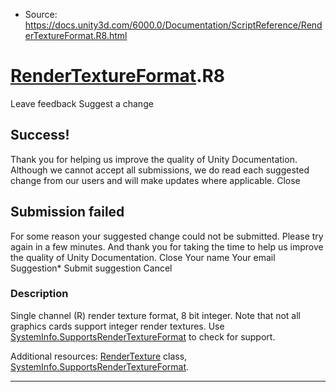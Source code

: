 * Source: https://docs.unity3d.com/6000.0/Documentation/ScriptReference/RenderTextureFormat.R8.html

#  [RenderTextureFormat](https://docs.unity3d.com/6000.0/Documentation/ScriptReference/RenderTextureFormat.html).R8
Leave feedback
Suggest a change
## Success!
Thank you for helping us improve the quality of Unity Documentation. Although we cannot accept all submissions, we do read each suggested change from our users and will make updates where applicable.
Close
## Submission failed
For some reason your suggested change could not be submitted. Please <a>try again</a> in a few minutes. And thank you for taking the time to help us improve the quality of Unity Documentation.
Close
Your name Your email Suggestion* Submit suggestion
Cancel
### Description
Single channel (R) render texture format, 8 bit integer.
Note that not all graphics cards support integer render textures. Use [SystemInfo.SupportsRenderTextureFormat](https://docs.unity3d.com/6000.0/Documentation/ScriptReference/SystemInfo.SupportsRenderTextureFormat.html) to check for support.  
  
Additional resources: [RenderTexture](https://docs.unity3d.com/6000.0/Documentation/ScriptReference/RenderTexture.html) class, [SystemInfo.SupportsRenderTextureFormat](https://docs.unity3d.com/6000.0/Documentation/ScriptReference/SystemInfo.SupportsRenderTextureFormat.html).
* * *
